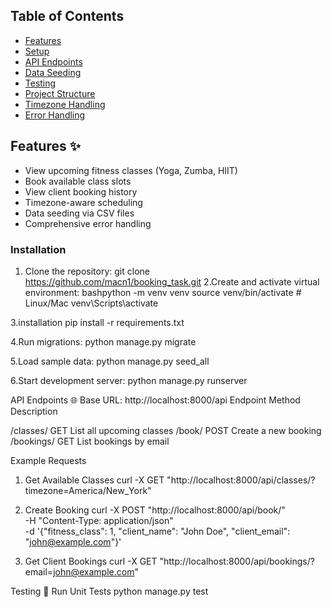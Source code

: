 ## Table of Contents
- [Features](#features)
- [Setup](#setup)
- [API Endpoints](#api-endpoints)
- [Data Seeding](#data-seeding)
- [Testing](#testing)
- [Project Structure](#project-structure)
- [Timezone Handling](#timezone-handling)
- [Error Handling](#error-handling)

## Features ✨
- View upcoming fitness classes (Yoga, Zumba, HIIT)
- Book available class slots
- View client booking history
- Timezone-aware scheduling
- Data seeding via CSV files
- Comprehensive error handling

### Installation
1. Clone the repository:
   git clone  https://github.com/macn1/booking_task.git
2.Create and activate virtual environment:
bashpython -m venv venv
source venv/bin/activate  # Linux/Mac
venv\Scripts\activate

3.installation
pip install -r requirements.txt

4.Run migrations:
python manage.py migrate

5.Load sample data:
python manage.py seed_all

6.Start development server:
python manage.py runserver

API Endpoints 🌐
Base URL: http://localhost:8000/api
Endpoint	Method	Description

/classes/	 GET	List all upcoming classes
/book/	    POST	Create a new booking
/bookings/	 GET	List bookings by email



Example Requests
1. Get Available Classes
curl -X GET "http://localhost:8000/api/classes/?timezone=America/New_York"

2. Create Booking
curl -X POST "http://localhost:8000/api/book/" \
-H "Content-Type: application/json" \
-d '{"fitness_class": 1, "client_name": "John Doe", "client_email": "john@example.com"}'

3. Get Client Bookings
curl -X GET "http://localhost:8000/api/bookings/?email=john@example.com"


Testing 🧪
Run Unit Tests
python manage.py test